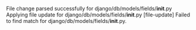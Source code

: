 File change parsed successfully for django/db/models/fields/__init__.py
Applying file update for django/db/models/fields/__init__.py
[file-update] Failed to find match for django/db/models/fields/__init__.py.
